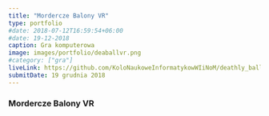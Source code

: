 ```yaml
---
title: "Mordercze Balony VR"
type: portfolio
#date: 2018-07-12T16:59:54+06:00
#date: 19-12-2018
caption: Gra komputerowa
image: images/portfolio/deaballvr.png
#category: ["gra"]
liveLink: https://github.com/KoloNaukoweInformatykowWIiNoM/deathly_balloons_vr
submitDate: 19 grudnia 2018
---
```

### Mordercze Balony VR